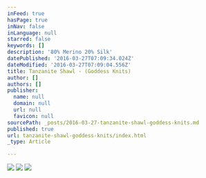 ```yaml
---
inFeed: true
hasPage: true
inNav: false
inLanguage: null
starred: false
keywords: []
description: '80% Merino 20% Silk'
datePublished: '2016-03-27T07:09:34.024Z'
dateModified: '2016-03-27T07:09:04.556Z'
title: Tanzanite Shawl - (Goddess Knits)
author: []
authors: []
publisher:
  name: null
  domain: null
  url: null
  favicon: null
sourcePath: _posts/2016-03-27-tanzanite-shawl-goddess-knits.md
published: true
url: tanzanite-shawl-goddess-knits/index.html
_type: Article

---
```

![](https://s3-us-west-2.amazonaws.com/the-grid-img/p/0f794aae2bb0ca25ddef6a4c16297fba3f52a96c.jpg)
![](https://the-grid-user-content.s3-us-west-2.amazonaws.com/686a5bc5-851e-424b-818f-94606ae65517.jpg)
![](https://the-grid-user-content.s3-us-west-2.amazonaws.com/44bf31da-3a98-4405-9730-327439676fe4.jpg)